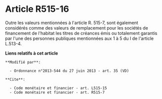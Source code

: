 # Article R515-16

Outre les valeurs mentionnées à l'article R. 515-7, sont également considérés comme des valeurs de remplacement pour les
sociétés de financement de l'habitat les titres de créances émis ou totalement garantis par l'une des personnes publiques
mentionnées aux 1 à 5 du I de l'article    L.513-4.

**Liens relatifs à cet article**

	**Modifié par**:

	  - Ordonnance n°2013-544 du 27 juin 2013 - art. 35 (VD)

	**Cite**:

	  - Code monétaire et financier - art. L515-15
	  - Code monétaire et financier - art. R515-7
